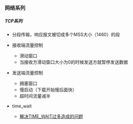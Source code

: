 ### 网络系列

##### TCP系列

- 分段传输，响应报文被切成多个MSS大小（1460）的段
- 接收端流量控制
    - 滑动窗口
    - 当接收方滑动窗口大小为0的时候发送方就暂停发送数据
    
- 发送端流量控制
    - 拥塞窗口
    - 慢启动（下载开始慢后面快）
    - 超时间流量减半
- time_wait
    - [解决TIME_WAIT过多造成的问题](https://www.cnblogs.com/dadonggg/p/8778318.html)

    
    

        
        